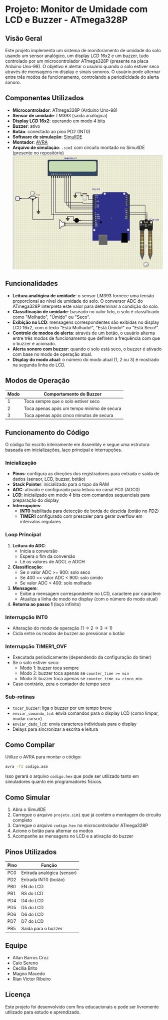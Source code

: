 # Projeto: Monitor de Umidade com LCD e Buzzer - ATmega328P

## Visão Geral

Este projeto implementa um sistema de monitoramento de umidade do solo usando um sensor analógico, um display LCD 16x2 e um buzzer, tudo controlado por um microcontrolador ATmega328P (presente na placa Arduino Uno-98). O objetivo é alertar o usuário quando o solo estiver seco através de mensagens no display e sinais sonoros. O usuário pode alternar entre três modos de funcionamento, controlando a periodicidade do alerta sonoro.

## Componentes Utilizados

- **Microcontrolador**: ATmega328P (Arduino Uno-98)
- **Sensor de umidade**: LM393 (saída analógica)
- **Display LCD 16x2**: operando em modo 4 bits
- **Buzzer**: ativo
- **Botão**: conectado ao pino PD2 (INT0)
- **Software de simulação**: [SimulIDE](https://www.simulide.com/)
- **Montador**: [AVRA](https://github.com/Ro5bert/avra)
- **Arquivo de simulação**: `.sim1` com circuito montado no SimulIDE (presente no repositório)
![Representação do Circuito no SimulIDE](/circuito.png "Representação do Circuito no SimulIDE")


## Funcionalidades

- **Leitura analógica de umidade**: o sensor LM393 fornece uma tensão proporcional ao nível de umidade do solo. O conversor ADC do ATmega328P interpreta este valor para determinar a condição do solo.
- **Classificação de umidade**: baseado no valor lido, o solo é classificado como "Molhado", "Úmido" ou "Seco".
- **Exibição no LCD**: mensagens correspondentes são exibidas no display LCD 16x2, com o texto "Está Molhado!", "Está Úmido!" ou "Está Seco!".
- **Controle de modos de alerta**: através de um botão, o usuário alterna entre três modos de funcionamento que definem a frequência com que o buzzer é acionado.
- **Alerta sonoro com buzzer**: quando o solo está seco, o buzzer é ativado com base no modo de operação atual.
- **Display do modo atual**: o número do modo atual (1, 2 ou 3) é mostrado na segunda linha do LCD.

## Modos de Operação

| Modo | Comportamento do Buzzer                      |
|------|----------------------------------------------|
| 1    | Toca sempre que o solo estiver seco          |
| 2    | Toca apenas após um tempo mínimo de secura   |
| 3    | Toca apenas após cinco minutos de secura     |

## Funcionamento do Código

O código foi escrito inteiramente em Assembly e segue uma estrutura baseada em inicializações, laço principal e interrupções.

### Inicialização

- **Pinos**: configura as direções dos registradores para entrada e saída de dados (sensor, LCD, buzzer, botão)
- **Stack Pointer**: inicializado para o topo da RAM
- **ADC**: ativado e configurado para leitura no canal PC0 (ADC0)
- **LCD**: inicializado em modo 4 bits com comandos sequenciais para preparação do display
- **Interrupções**:
  - **INT0** habilitada para detecção de borda de descida (botão no PD2)
  - **TIMER1** configurado com prescaler para gerar overflow em intervalos regulares

### Loop Principal

1. **Leitura do ADC**:
   - Inicia a conversão
   - Espera o fim da conversão
   - Lê os valores de ADCL e ADCH
2. **Classificação**:
   - Se o valor ADC >= 900: solo seco
   - Se 400 <= valor ADC < 900: solo úmido
   - Se valor ADC < 400: solo molhado
3. **Mensagem**:
   - Exibe a mensagem correspondente no LCD, caractere por caractere
   - Atualiza a linha de modo no display (com o número do modo atual)
4. **Retorna ao passo 1** (laço infinito)

### Interrupção INT0

- Alteração do modo de operação (1 → 2 → 3 → 1)
- Cicla entre os modos de buzzer ao pressionar o botão

### Interrupção TIMER1_OVF

- Executada periodicamente (dependendo da configuração do timer)
- Se o solo estiver seco:
  - Modo 1: buzzer toca sempre
  - Modo 2: buzzer toca apenas se `counter_time >= min`
  - Modo 3: buzzer toca apenas se `counter_time >= cinco_min`
- Caso contrário, zera o contador de tempo seco

### Sub-rotinas

- `tocar_buzzer`: liga o buzzer por um tempo breve
- `enviar_comando_lcd`: envia comandos para o display LCD (como limpar, mudar cursor)
- `enviar_dado_lcd`: envia caracteres individuais para o display
- Delays para sincronizar a escrita e leitura

## Como Compilar

Utilize o AVRA para montar o código:

```bash
avra -fI codigo.asm
```

Isso gerará o arquivo `codigo.hex` que pode ser utilizado tanto em simuladores quanto em programadores físicos.

## Como Simular

1. Abra o SimulIDE
2. Carregue o arquivo `projeto.sim1` que já contém a montagem do circuito completo
3. Carregue o arquivo `codigo.hex` no microcontrolador ATmega328P
4. Acione o botão para alternar os modos
5. Acompanhe as mensagens no LCD e a ativação do buzzer

## Pinos Utilizados

| Pino | Função                   |
|------|--------------------------|
| PC0  | Entrada analógica (sensor) |
| PD2  | Entrada INT0 (botão)     |
| PB0  | EN do LCD                |
| PB1  | RS do LCD                |
| PD4  | D4 do LCD                |
| PD5  | D5 do LCD                |
| PD6  | D6 do LCD                |
| PD7  | D7 do LCD                |
| PB5  | Saída para o buzzer      |

## Equipe

- Allan Barros Cruz  
- Caio Sereno  
- Cecília Brito  
- Magno Macedo  
- Rian Victor Ribeiro  

## Licença

Este projeto foi desenvolvido com fins educacionais e pode ser livremente utilizado para estudo e aprendizado.
